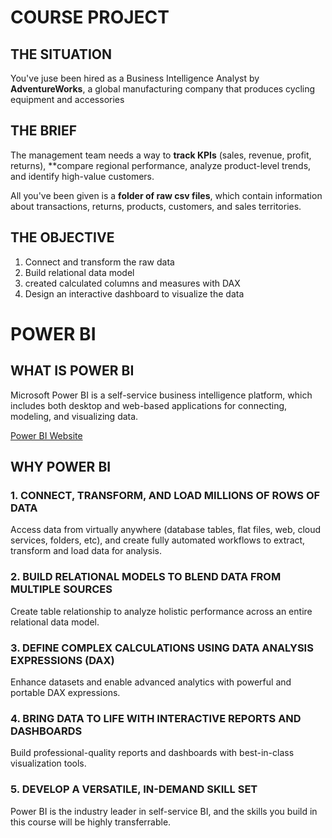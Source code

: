# COURSE PROJECT

## THE SITUATION

You've juse been hired as a Business Intelligence Analyst by **AdventureWorks**, a global manufacturing company that produces cycling equipment and accessories

## THE BRIEF

The management team needs a way to **track KPIs** (sales, revenue, profit, returns), **compare regional performance, analyze product-level trends, and identify high-value customers.

All you've been given is a **folder of raw csv files**, which contain information about transactions, returns, products, customers, and sales territories.

## THE OBJECTIVE

1. Connect and transform the raw data
2. Build relational data model
3. created calculated columns and measures with DAX
4. Design an interactive dashboard to visualize the data

# POWER BI

## WHAT IS POWER BI

Microsoft Power BI is a self-service business intelligence platform, which includes both desktop and web-based applications for connecting, modeling, and visualizing data.

[Power BI Website](www.powerbi.microsoft.com)

## WHY POWER BI

### 1. CONNECT, TRANSFORM, AND LOAD MILLIONS OF ROWS OF DATA

Access data from virtually anywhere (database tables, flat files, web, cloud services, folders, etc), and create fully automated workflows to extract, transform and load data for analysis.

### 2. BUILD RELATIONAL MODELS TO BLEND DATA FROM MULTIPLE SOURCES

Create table relationship to analyze holistic performance across an entire relational data model.

### 3. DEFINE COMPLEX CALCULATIONS USING DATA ANALYSIS EXPRESSIONS (DAX)

Enhance datasets and enable advanced analytics with powerful and portable DAX expressions.

### 4. BRING DATA TO LIFE WITH INTERACTIVE REPORTS AND DASHBOARDS

Build professional-quality reports and dashboards with best-in-class visualization tools.

### 5. DEVELOP A VERSATILE, IN-DEMAND SKILL SET

Power BI is the industry leader in self-service BI, and the skills you build in this course will be highly transferrable.



